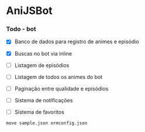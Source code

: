 # AniJSBot

### Todo - bot

- [x] Banco de dados para registro de animes e episódio   
- [x] Buscas no bot via inline
- [ ] Listagem de episódios
- [ ] Listagem de todos os animes do bot
- [ ] Paginação entre qualidade e episódios
- [ ] Sistema de notificações
- [ ] Sistema de favoritos


```basg
move sample.json ormconfig.json
```